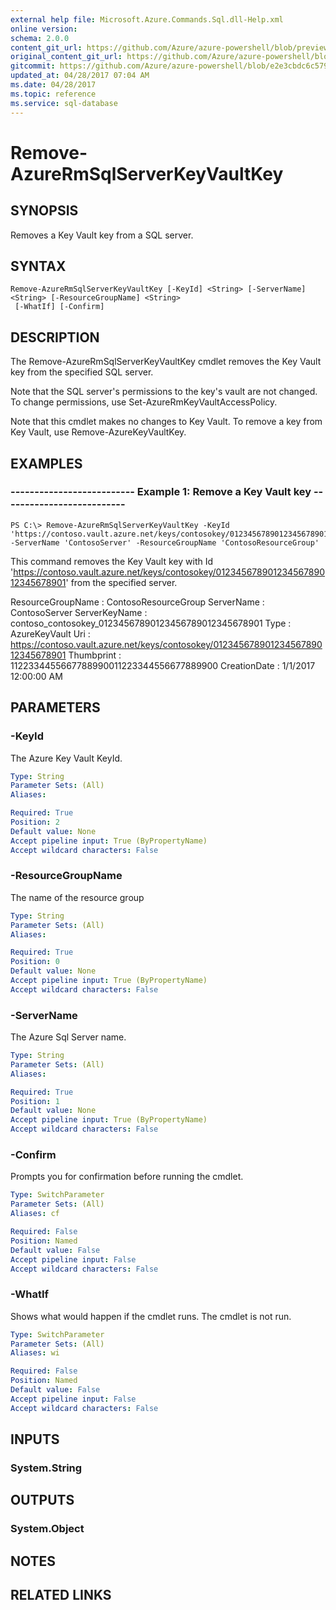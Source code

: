 ```yaml
---
external help file: Microsoft.Azure.Commands.Sql.dll-Help.xml
online version:
schema: 2.0.0
content_git_url: https://github.com/Azure/azure-powershell/blob/preview/src/ResourceManager/Sql/Commands.Sql/help/Remove-AzureRmSqlServerKeyVaultKey.md
original_content_git_url: https://github.com/Azure/azure-powershell/blob/preview/src/ResourceManager/Sql/Commands.Sql/help/Remove-AzureRmSqlServerKeyVaultKey.md
gitcommit: https://github.com/Azure/azure-powershell/blob/e2e3cbdc6c5793154d19f2cc8c70201823f29809
updated_at: 04/28/2017 07:04 AM
ms.date: 04/28/2017
ms.topic: reference
ms.service: sql-database
---
```


# Remove-AzureRmSqlServerKeyVaultKey

## SYNOPSIS
Removes a Key Vault key from a SQL server.

## SYNTAX

```
Remove-AzureRmSqlServerKeyVaultKey [-KeyId] <String> [-ServerName] <String> [-ResourceGroupName] <String>
 [-WhatIf] [-Confirm]
```

## DESCRIPTION
The Remove-AzureRmSqlServerKeyVaultKey cmdlet removes the Key Vault key from the specified SQL server.

Note that the SQL server's permissions to the key's vault are not changed.
To change permissions, use Set-AzureRmKeyVaultAccessPolicy.

Note that this cmdlet makes no changes to Key Vault.
To remove a key from Key Vault, use Remove-AzureKeyVaultKey.

## EXAMPLES

### --------------------------  Example 1: Remove a Key Vault key  --------------------------
```
PS C:\> Remove-AzureRmSqlServerKeyVaultKey -KeyId 'https://contoso.vault.azure.net/keys/contosokey/01234567890123456789012345678901' -ServerName 'ContosoServer' -ResourceGroupName 'ContosoResourceGroup'
```

This command removes the Key Vault key with Id 'https://contoso.vault.azure.net/keys/contosokey/01234567890123456789012345678901' from the specified server.

ResourceGroupName : ContosoResourceGroup
ServerName        : ContosoServer
ServerKeyName     : contoso_contosokey_01234567890123456789012345678901
Type              : AzureKeyVault
Uri               : https://contoso.vault.azure.net/keys/contosokey/01234567890123456789012345678901
Thumbprint        : 1122334455667788990011223344556677889900
CreationDate      : 1/1/2017 12:00:00 AM

## PARAMETERS

### -KeyId
The Azure Key Vault KeyId.

```yaml
Type: String
Parameter Sets: (All)
Aliases: 

Required: True
Position: 2
Default value: None
Accept pipeline input: True (ByPropertyName)
Accept wildcard characters: False
```

### -ResourceGroupName
The name of the resource group

```yaml
Type: String
Parameter Sets: (All)
Aliases: 

Required: True
Position: 0
Default value: None
Accept pipeline input: True (ByPropertyName)
Accept wildcard characters: False
```

### -ServerName
The Azure Sql Server name.

```yaml
Type: String
Parameter Sets: (All)
Aliases: 

Required: True
Position: 1
Default value: None
Accept pipeline input: True (ByPropertyName)
Accept wildcard characters: False
```

### -Confirm
Prompts you for confirmation before running the cmdlet.

```yaml
Type: SwitchParameter
Parameter Sets: (All)
Aliases: cf

Required: False
Position: Named
Default value: False
Accept pipeline input: False
Accept wildcard characters: False
```

### -WhatIf
Shows what would happen if the cmdlet runs.
The cmdlet is not run.

```yaml
Type: SwitchParameter
Parameter Sets: (All)
Aliases: wi

Required: False
Position: Named
Default value: False
Accept pipeline input: False
Accept wildcard characters: False
```

## INPUTS

### System.String

## OUTPUTS

### System.Object

## NOTES

## RELATED LINKS

